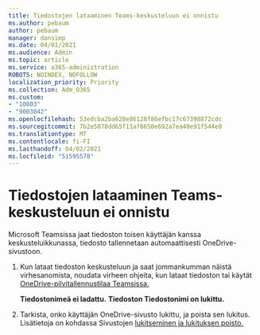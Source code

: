 ```yaml
---
title: Tiedostojen lataaminen Teams-keskusteluun ei onnistu
ms.author: pebaum
author: pebaum
manager: dansimp
ms.date: 04/01/2021
ms.audience: Admin
ms.topic: article
ms.service: o365-administration
ROBOTS: NOINDEX, NOFOLLOW
localization_priority: Priority
ms.collection: Adm_O365
ms.custom:
- "10803"
- "9003042"
ms.openlocfilehash: 53edcba2ba628e86128f86efbc17c67398872cdc
ms.sourcegitcommit: 7b2e5078dd65f11af6650e692a7ea48e91f544e0
ms.translationtype: MT
ms.contentlocale: fi-FI
ms.lasthandoff: 04/02/2021
ms.locfileid: "51595578"
---
```

# <a name="unable-to-upload-files-to-teams-chat"></a>Tiedostojen lataaminen Teams-keskusteluun ei onnistu

Microsoft Teamsissa jaat tiedoston toisen käyttäjän kanssa keskusteluikkunassa, tiedosto tallennetaan automaattisesti OneDrive-sivustoon.

1. Kun lataat tiedoston keskusteluun ja saat jommankumman näistä virhesanomista, noudata virheen ohjeita, kun lataat tiedoston tai käytät [OneDrive-pilvitallennustilaa Teamsissa.](https://go.microsoft.com/fwlink/?linkid=2156015)
    
    **Tiedostonimeä ei ladattu.**
    **Tiedoston Tiedostonimi on lukittu.**

1. Tarkista, onko käyttäjän OneDrive-sivusto lukittu, ja poista sen lukitus. Lisätietoja on kohdassa Sivustojen [lukitseminen ja lukituksen poisto.](https://go.microsoft.com/fwlink/?linkid=2156016)